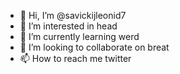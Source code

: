 - 👋 Hi, I’m @savickijleonid7
- 👀 I’m interested in head
- 🌱 I’m currently learning werd
- 💞️ I’m looking to collaborate on breat
- 📫 How to reach me twitter

<!---
savickijleonid7/savickijleonid7 is a ✨ special ✨ repository because its `README.md` (this file) appears on your GitHub profile.
You can click the Preview link to take a look at your changes.
--->

